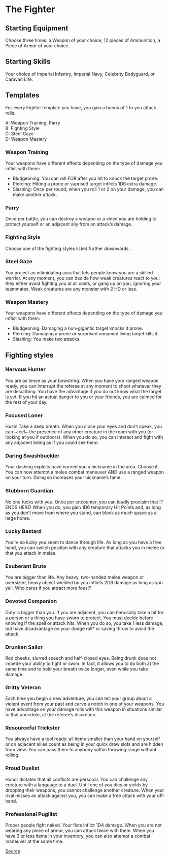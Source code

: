 # The Fighter

## Starting Equipment
Choose three times: a Weapon of your choice, 12 pieces of Ammunition, a Piece of Armor of your choice.

## Starting Skills
Your choice of Imperial Infantry, Imperial Navy, Celebrity Bodyguard, or Caravan Life.

## Templates
For every Fighter template you have, you gain a bonus of 1 to you attack rolls.

A: Weapon Training, Parry<br />
B: Fighting Style<br />
C: Steel Gaze<br />
D: Weapon Mastery<br />


### Weapon Training

Your weapons have different effects depending on the type of damage you inflict with them:

- Bludgeoning: You can roll FOR after you hit to knock the target prone.
- Piercing: Hitting a prone or suprised target inflicts 1D6 extra damage.
- Slashing: Once per round, when you roll 1 or 2 on your damage, you can make another attack.

### Parry

Once per battle, you can destroy a weapon or a shied you are holding to protect yourself or an adjacent ally from an attack’s damage.

### Fighting Style

Choose one of the fighting styles listed further downwards .

### Steel Gaze

You project an intimidating aura that lets people know you are a skilled warrior. At any moment, you can decide how weak creatures react to you: they either avoid fighting you at all costs, or gang up on you, ignoring your teammates. Weak creatures are any monster with 2 HD or less.

### Weapon Mastery

Your weapons have different effects depending on the type of damage you inflict with them:

- Bludgeoning: Damaging a non-gigantic target knocks it prone.
- Piercing: Damaging a prone or surprised unnamed living target kills it.
- Slashing: You make two attacks.

## Fighting styles 

### Nervous Hunter
You are as tense as your bowstring. When you have your ranged weapon ready, you can interrupt the referee at any moment to shoot whatever they are describing. You have the advantage if you do not know what the target is yet. If you hit an actual danger to you or your friends, you are calmed for the rest of your day.

### Focused Loner
Hush! Take a deep breath. When you close your eyes and don’t speak, you can ~feel~ the presence of any other creature in the room with you (or looking at you if outdoors). When you do so, you can interact and fight with any adjacent being as if you could see them.

### Daring Swashbuckler
Your dashing exploits have earned you a nickname in the area. Choose it. You can now attempt a melee combat maneuver AND use a ranged weapon on your turn. Doing so increases your nickname’s fame.

### Stubborn Guardian
No one fucks with you. Once per encounter, you can loudly proclaim that IT ENDS HERE! When you do, you gain 1D6 temporary Hit Points and, as long as you don’t move from where you stand, can block as much space as a large horse.

### Lucky Bastard
You’re so lucky you seem to dance through life. As long as you have a free hand, you can switch position with any creature that attacks you in melee or that you attack in melee.

### Exuberant Brute
You are bigger than life. Any heavy, two-handed melee weapon or oversized, heavy object wielded by you inflicts 2D6 damage as long as you yell. Who cares if you attract more foes!?

### Devoted Companion
Duty is bigger than you. If you are adjacent, you can heroically take a hit for a person or a thing you have sworn to protect. You must decide before knowing if the spell or attack hits. When you do so, you take 1 less damage, but have disadvantage on your dodge roll* or saving throw to avoid the attack.

### Drunken Sailor
Red cheeks, slurred speech and half-closed eyes. Being drunk does not impede your ability to fight or swim. In fact, it allows you to do both at the same time and to hold your breath twice longer, even while you take damage.

### Gritty Veteran
Each time you begin a new adventure, you can tell your group about a violent event from your past and carve a notch in one of your weapons. You have advantage on your damage rolls with this weapon in situations similar to that anecdote, at the referee’s discretion.

### Resourceful Trickster
You always have a tool ready: all items smaller than your hand on yourself or on adjacent allies count as being in your quick draw slots and are hidden from view. You can pass them to anybody within throwing range without rolling.

### Proud Duelist
Honor dictates that all conflicts are personal. You can challenge any creature with a language to a duel. Until one of you dies or yields by dropping their weapons, you cannot challenge another creature. When your rival misses an attack against you, you can make a free attack with your off-hand.

### Professional Pugilist
Proper people fight naked. Your fists inflict 1D4 damage. When you are not wearing any piece of armor, you can attack twice with them. When you have 3 or less items in your inventory, you can also attempt a combat maneuver at the same time.

[Source](https://saltygoo.github.io/class/fighter)